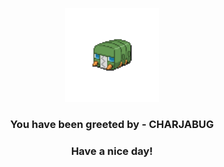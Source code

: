 <p align="center">
            <img src="https://raw.githubusercontent.com/PokeAPI/sprites/master/sprites/pokemon/737.png" width="150" height="150">
          </p>
          <h3 align="center">You have been greeted by - <b>CHARJABUG</b></h3>
          <h3 align="center">Have a nice day!</h3>
